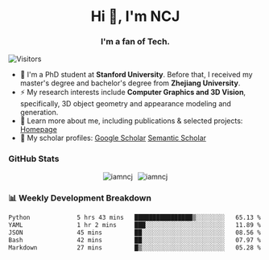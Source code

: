 <h1 align="center">Hi 👋, I'm NCJ</h1>
<h3 align="center">I'm a fan of Tech.</h3>

![Visitors](https://visitor-badge.laobi.icu/badge?page_id=iamNCJ)

- 🌱 I'm a PhD student at **Stanford University**. Before that, I received my master's degree and bachelor's degree from **Zhejiang University**.
- ⚡ My research interests include **Computer Graphics and 3D Vision**, specifically, 3D object geometry and appearance modeling and generation.
- 🚀 Learn more about me, including publications & selected projects: [Homepage](https://www.chong-zeng.com)
- 📖 My scholar profiles: [Google Scholar](https://scholar.google.com/citations?user=4dID7zIAAAAJ) [Semantic Scholar](https://www.semanticscholar.org/author/Chong-Zeng/2223946708)

</p>

<h3 align="left">GitHub Stats</h3>

<div style="display: flex; gap: 10px; justify-content: center; align-items: center;">
  <img src="https://github-readme-stats.vercel.app/api?username=iamncj&show_icons=true&locale=en" alt="iamncj" />
  <img src="https://github-readme-streak-stats-omega-eight.vercel.app/?user=iamncj&card_width=467" alt="iamncj" />
</div>

<h3 align="left">📊 Weekly Development Breakdown</h3>

<!--START_SECTION:waka-->

```txt
Python             5 hrs 43 mins   ████████████████▒░░░░░░░░   65.13 %
YAML               1 hr 2 mins     ███░░░░░░░░░░░░░░░░░░░░░░   11.89 %
JSON               45 mins         ██░░░░░░░░░░░░░░░░░░░░░░░   08.56 %
Bash               42 mins         ██░░░░░░░░░░░░░░░░░░░░░░░   07.97 %
Markdown           27 mins         █▒░░░░░░░░░░░░░░░░░░░░░░░   05.28 %
```

<!--END_SECTION:waka-->
